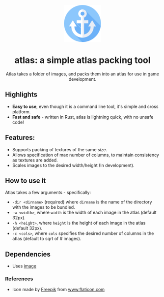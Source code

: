 

<div align="center">
  <img src="readme/anchor.png" width="120" height="auto" marginLeft="20px"/>

  <h1>atlas: a simple atlas packing tool</h1>

  Atlas takes a folder of images, and packs them into an atlas for use in game development. 
</div>

## Highlights
- **Easy to use**, even though it is a command line tool, it's simple and cross platform. 
- **Fast and safe** - written in Rust, atlas is lightning quick, with no unsafe code! 

## Features:

- Supports packing of textures of the same size.
- Allows specification of max number of columns, to maintain consistency as textures are added.
- Scales images to the desired width/height (In development).


## How to use it

Atlas takes a few arguments - specifically: 
- `-dir <dirname>` (required) where `dirname` is the name of the directory with the images to be bundled.  
- `-w <width>`, where `width` is the width of each image in the atlas (default 32px).
- `-h <height>`, where `height` is the height of each image in the atlas (default 32px).
- `-c <cols>`, where `cols` specifies the desired number of columns in the atlas (default to sqrt of # images). 

## Dependencies
- Uses [image](https://github.com/image-rs/image)


### References 

- <div>Icon made by <a href="https://www.freepik.com" title="Freepik">Freepik</a> from <a href="https://www.flaticon.com/" title="Flaticon">www.flaticon.com</a></div>
